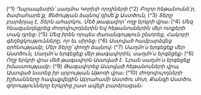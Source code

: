 
(^1) _Դպրապետին՝ սաղմոս Կորխի որդիների_
(^2) _Բոլոր հեթանոսնե՛ր, ծափահարե՛ք,
Ցնծության ձայնով դիմե՛ք Աստծուն,_
(^3) _Տերը բարձրյալ է, Տերն ահարկու.
Մեծ թագավոր՝ ողջ երկրի վրա։_
(^4) _Մեզ հնազանդեցրեց ժողովուրդներին
Եվ հեթանոսներին մեր ոտքերի տակ դրեց։_
(^5) _Մեզ իրեն որպես ժառանգություն ընտրեց,
Հակոբի գեղեցկությունները, որ եւ սիրեց։_
(^6) _Աստված համբարձվեց օրհնությամբ,
Մեր Տերը՝ փողի ձայնով։_
(^7) _Սաղմո՛ս երգեցեք մեր Աստծուն,
Սաղմո՛ս երգեցեք մեր թագավորին, սաղմո՛ս երգեցեք։_
(^8) _Ողջ երկրի վրա մեծ թագավորն Աստված է.
Նրան սաղմո՛ս երգեցեք իմաստությամբ։_
(^9) _Թագավորեց Աստված հեթանոսների վրա,
Աստված նստեց իր սրբության Աթոռի վրա։_
(^10) _Ժողովուրդների իշխանները հավաքվեցին
Աբրահամի Աստծու մոտ,
Քանզի Աստծու զորությունները
Երկրից շատ ավելի բարձրացան։_

